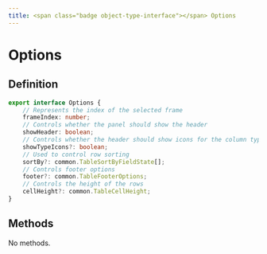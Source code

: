 ```yaml
---
title: <span class="badge object-type-interface"></span> Options
---
```

# <span class="badge object-type-interface"></span> Options

## Definition

```typescript
export interface Options {
	// Represents the index of the selected frame
	frameIndex: number;
	// Controls whether the panel should show the header
	showHeader: boolean;
	// Controls whether the header should show icons for the column types
	showTypeIcons?: boolean;
	// Used to control row sorting
	sortBy?: common.TableSortByFieldState[];
	// Controls footer options
	footer?: common.TableFooterOptions;
	// Controls the height of the rows
	cellHeight?: common.TableCellHeight;
}

```
## Methods

No methods.
